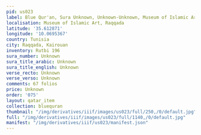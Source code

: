```yaml
---
pid: us023
label: Blue Qur'an, Sura Unknown, Unknown-Unknown, Museum of Islamic Art, Raqqada
localisation: Museum of Islamic Art, Raqqada
latitude: '35.612871'
longitude: '10.0695367'
country: Tunisia
city: Raqqada, Kairouan
inventory: Rutbi 196
sura_number: Unknown
sura_title_arabic: Unknown
sura_title_english: Unknown
verse_recto: Unknown
verse_verso: Unknown
comments: 67 folios
price: Unknown
order: '075'
layout: qatar_item
collection: bluequran
thumbnail: "/img/derivatives/iiif/images/us023/full/250,/0/default.jpg"
full: "/img/derivatives/iiif/images/us023/full/1140,/0/default.jpg"
manifest: "/img/derivatives/iiif/us023/manifest.json"
---
```

